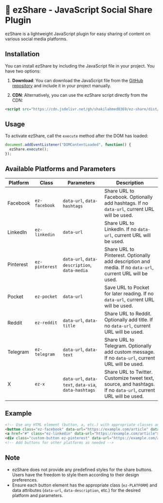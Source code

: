 # 🚀 ezShare - JavaScript Social Share Plugin

ezShare is a lightweight JavaScript plugin for easy sharing of content on various social media platforms.

## Installation

You can install ezShare by including the JavaScript file in your project. You have two options:

1. **Download**: You can download the JavaScript file from the [GitHub repository](https://github.com/shakilahmed0369/ez-share) and include it in your project manually.

2. **CDN**: Alternatively, you can use the ezShare script directly from the CDN:

```html
<script src="https://cdn.jsdelivr.net/gh/shakilahmed0369/ez-share/dist/ez-share.min.js"></script>
```

## Usage

To activate ezShare, call the `execute` method after the DOM has loaded:

```javascript
document.addEventListener("DOMContentLoaded", function() {
  ezShare.execute();
});
```

## Available Platforms and Parameters

| Platform  | Class      | Parameters   | Description                                                                                     |
|-----------|------------|--------------|-------------------------------------------------------------------------------------------------|
| Facebook  | `ez-facebook` | `data-url`, `data-hashtags` | Share URL to Facebook. Optionally add hashtags. If no `data-url`, current URL will be used.  |
| LinkedIn  | `ez-linkedin` | `data-url`   | Share URL to LinkedIn. If no `data-url`, current URL will be used.                             |
| Pinterest | `ez-pinterest` | `data-url`, `data-description`, `data-media` | Share URL to Pinterest. Optionally add description and media. If no `data-url`, current URL will be used. |
| Pocket    | `ez-pocket` | `data-url`   | Save URL to Pocket for later reading. If no `data-url`, current URL will be used.               |
| Reddit    | `ez-reddit` | `data-url`, `data-title` | Share URL to Reddit. Optionally add title. If no `data-url`, current URL will be used.          |
| Telegram  | `ez-telegram` | `data-url`, `data-text` | Share URL to Telegram. Optionally add custom message. If no `data-url`, current URL will be used.|
| X         | `ez-x`     | `data-url`, `data-text`, `data-via`, `data-hashtags` | Share URL to Twitter. Customize tweet text, source, and hashtags. If no `data-url`, current URL will be used. |

## Example

```html
<!-- Use any HTML element (button, a, etc.) with appropriate classes and data attributes -->
<button class="ez-facebook" data-url="https://example.com/article" data-hashtags="news,technology">Share on Facebook</button>
<a href="#" class="ez-linkedin" data-url="https://example.com/article">Share on LinkedIn</a>
<div class="custom-button ez-pinterest" data-url="https://example.com/article" data-description="Check out this cool website!" data-media="https://example.com/image.jpg">Pin it on Pinterest</div>
<!-- Add buttons for other platforms as needed -->
```

## Note

- ezShare does not provide any predefined styles for the share buttons. Users have the freedom to style them according to their design preferences.
- Ensure each button element has the appropriate class (`ez-PLATFORM`) and data attributes (`data-url`, `data-description`, etc.) for the desired platform and parameters.
